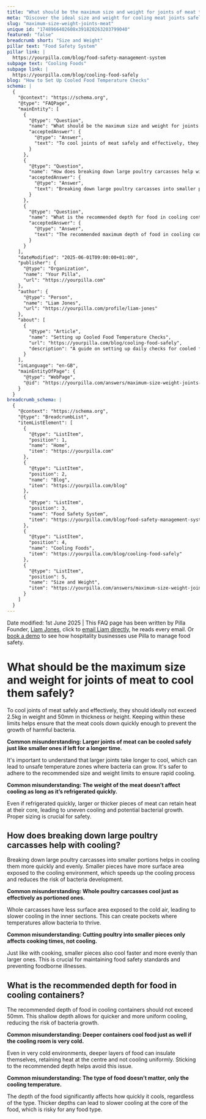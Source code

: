 ```yaml
---
title: "What should be the maximum size and weight for joints of meat to cool them safely?"
meta: "Discover the ideal size and weight for cooling meat joints safely to prevent bacterial growth, and learn why breaking down large poultry enhances cooling efficiency."
slug: "maximum-size-weight-joints-meat"
unique id: "1748966402608x391820263203799040"
featured: "false"
breadcrumb short: "Size and Weight"
pillar text: "Food Safety System"
pillar link: |
  https://yourpilla.com/blog/food-safety-management-system
subpage text: "Cooling Foods"
subpage link: |
  https://yourpilla.com/blog/cooling-food-safely
blog: "How to Set Up Cooled Food Temperature Checks"
schema: |
  {
    "@context": "https://schema.org",
    "@type": "FAQPage",
    "mainEntity": [
      {
        "@type": "Question",
        "name": "What should be the maximum size and weight for joints of meat to cool them safely?",
        "acceptedAnswer": {
          "@type": "Answer",
          "text": "To cool joints of meat safely and effectively, they should ideally not exceed 2.5kg in weight and 50mm in thickness or height. Keeping within these limits helps ensure that the meat cools down quickly enough to prevent the growth of harmful bacteria. It's important to note that larger joints take longer to cool, leading potentially to unsafe temperature zones where bacteria can thrive."
        }
      },
      {
        "@type": "Question",
        "name": "How does breaking down large poultry carcasses help with cooling?",
        "acceptedAnswer": {
          "@type": "Answer",
          "text": "Breaking down large poultry carcasses into smaller portions aids in cooling them quicker and more evenly. Smaller pieces expose more surface area to the cooling environment, enhancing the cooling process and decreasing the risk of bacterial proliferation particularly in the inner sections."
        }
      },
      {
        "@type": "Question",
        "name": "What is the recommended depth for food in cooling containers?",
        "acceptedAnswer": {
          "@type": "Answer",
          "text": "The recommended maximum depth of food in cooling containers should not exceed 50mm. This shallow depth enables quicker and more uniform cooling, essential for reducing the risk of bacteria growth. Deeper layers of food can retain heat and not cool uniformly, even in very cold environments."
        }
      }
    ],
    "dateModified": "2025-06-01T09:00:00+01:00",
    "publisher": {
      "@type": "Organization",
      "name": "Your Pilla",
      "url": "https://yourpilla.com"
    },
    "author": {
      "@type": "Person",
      "name": "Liam Jones",
      "url": "https://yourpilla.com/profile/liam-jones"
    },
    "about": [
      {
        "@type": "Article",
        "name": "Setting up Cooled Food Temperature Checks",
        "url": "https://yourpilla.com/blog/cooling-food-safely",
        "description": "A guide on setting up daily checks for cooled food temperatures to maintain safety and compliance."
      }
    ],
    "inLanguage": "en-GB",
    "mainEntityOfPage": {
      "@type": "WebPage",
      "@id": "https://yourpilla.com/answers/maximum-size-weight-joints-meat"
    }
  }
breadcrumb_schema: |
  {
    "@context": "https://schema.org",
    "@type": "BreadcrumbList",
    "itemListElement": [
      {
        "@type": "ListItem",
        "position": 1,
        "name": "Home",
        "item": "https://yourpilla.com"
      },
      {
        "@type": "ListItem",
        "position": 2,
        "name": "Blog",
        "item": "https://yourpilla.com/blog"
      },
      {
        "@type": "ListItem",
        "position": 3,
        "name": "Food Safety System",
        "item": "https://yourpilla.com/blog/food-safety-management-system"
      },
      {
        "@type": "ListItem",
        "position": 4,
        "name": "Cooling Foods",
        "item": "https://yourpilla.com/blog/cooling-food-safely"
      },
      {
        "@type": "ListItem",
        "position": 5,
        "name": "Size and Weight",
        "item": "https://yourpilla.com/answers/maximum-size-weight-joints-meat"
      }
    ]
  }
---
```


Date modified: 1st June 2025 | This FAQ page has been written by Pilla Founder, [Liam Jones](https://yourpilla.com/profile/liam-jones), click to [email Liam directly](https://mailto:liam@yourpilla.com/), he reads every email. Or [book a demo](https://calendly.com/pilla/demo) to see how hospitality businesses use Pilla to manage food safety.

# What should be the maximum size and weight for joints of meat to cool them safely?

To cool joints of meat safely and effectively, they should ideally not exceed 2.5kg in weight and 50mm in thickness or height. Keeping within these limits helps ensure that the meat cools down quickly enough to prevent the growth of harmful bacteria.

**Common misunderstanding: Larger joints of meat can be cooled safely just like smaller ones if left for a longer time.**

It's important to understand that larger joints take longer to cool, which can lead to unsafe temperature zones where bacteria can grow. It's safer to adhere to the recommended size and weight limits to ensure rapid cooling.

**Common misunderstanding: The weight of the meat doesn’t affect cooling as long as it’s refrigerated quickly.**

Even if refrigerated quickly, larger or thicker pieces of meat can retain heat at their core, leading to uneven cooling and potential bacterial growth. Proper sizing is crucial for safety.

## How does breaking down large poultry carcasses help with cooling?

Breaking down large poultry carcasses into smaller portions helps in cooling them more quickly and evenly. Smaller pieces have more surface area exposed to the cooling environment, which speeds up the cooling process and reduces the risk of bacteria development.

**Common misunderstanding: Whole poultry carcasses cool just as effectively as portioned ones.**

Whole carcasses have less surface area exposed to the cold air, leading to slower cooling in the inner sections. This can create pockets where temperatures allow bacteria to thrive.

**Common misunderstanding: Cutting poultry into smaller pieces only affects cooking times, not cooling.**

Just like with cooking, smaller pieces also cool faster and more evenly than larger ones. This is crucial for maintaining food safety standards and preventing foodborne illnesses.

## What is the recommended depth for food in cooling containers?

The recommended depth of food in cooling containers should not exceed 50mm. This shallow depth allows for quicker and more uniform cooling, reducing the risk of bacteria growth.

**Common misunderstanding: Deeper containers cool food just as well if the cooling room is very cold.**

Even in very cold environments, deeper layers of food can insulate themselves, retaining heat at the centre and not cooling uniformly. Sticking to the recommended depth helps avoid this issue.

**Common misunderstanding: The type of food doesn’t matter, only the cooling temperature.**

The depth of the food significantly affects how quickly it cools, regardless of the type. Thicker depths can lead to slower cooling at the core of the food, which is risky for any food type.